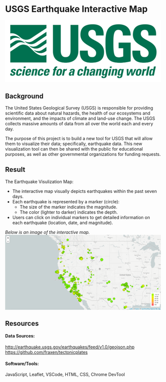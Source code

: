 # USGS Earthquake Interactive Map

<img src = "images/1-Logo.png">


## Background
The United States Geological Survey (USGS) is responsible for providing scientific data about natural hazards, the health of our ecosystems and environment, and the impacts of climate and land-use change. The USGS collects massive amounts of data from all over the world each and every day.

The purpose of this project is to build a new tool for USGS that will allow them to visualize their data; specifically, earthquake data. This new visualization tool can then be shared with the public for educational purposes, as well as other governmental organizations for funding requests.


## Result
The Earthquake Visulization Map: 
<ul>
  <li>The interactive map visually depicts earthquakes within the past seven days.</li>
  <li>Each earthquake is represented by a marker (circle):
    <ul>
      <li>The size of the marker indicates the magnitude.</li>
      <li>The color (lighter to darker) indicates the depth.</li>
    </ul>
  </li>
  <li>Users can click on individual markers to get detailed information on each earthquake (location, date, and magnitude).</li>
</ul>
<i> Below is an image of the interactive map.</i>
<img src = "images/2-BasicMap.png">



## Resources
#### Data Sources:
http://earthquake.usgs.gov/earthquakes/feed/v1.0/geojson.php<br>
https://github.com/fraxen/tectonicplates
#### Software/Tools: 
JavaScript, Leaflet, VSCode, HTML, CSS, Chrome DevTool